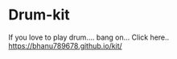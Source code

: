 # Drum-kit

If you love to play drum....
bang on... Click here..
https://bhanu789678.github.io/kit/
